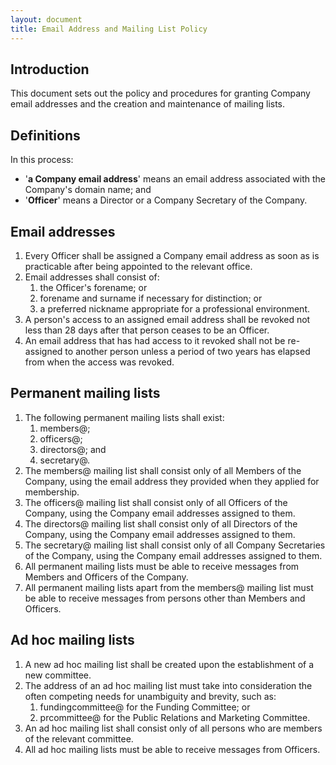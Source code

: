 ```yaml
---
layout: document
title: Email Address and Mailing List Policy
---
```


## Introduction

This document sets out the policy and procedures for granting Company email addresses and the creation and maintenance of mailing lists.

## Definitions

In this process:

- '**a Company email address**' means an email address associated with the Company's domain name; and
- '**Officer**' means a Director or a Company Secretary of the Company.

## Email addresses

1. Every Officer shall be assigned a Company email address as soon as is practicable after being appointed to the relevant office.
2. Email addresses shall consist of:
    1. the Officer's forename; or
    2. forename and surname if necessary for distinction; or
    3. a preferred nickname appropriate for a professional environment.
3. A person's access to an assigned email address shall be revoked not less than 28 days after that person ceases to be an Officer.
4. An email address that has had access to it revoked shall not be re-assigned to another person unless a period of two years has elapsed from when the access was revoked.

## Permanent mailing lists

1. The following permanent mailing lists shall exist:
    1. members@;
    2. officers@;
    3. directors@; and
    4. secretary@.
2. The members@ mailing list shall consist only of all Members of the Company, using the email address they provided when they applied for membership.
3. The officers@ mailing list shall consist only of all Officers of the Company, using the Company email addresses assigned to them.
4. The directors@ mailing list shall consist only of all Directors of the Company, using the Company email addresses assigned to them.
5. The secretary@ mailing list shall consist only of all Company Secretaries of the Company, using the Company email addresses assigned to them.
6. All permanent mailing lists must be able to receive messages from Members and Officers of the Company.
7. All permanent mailing lists apart from the members@ mailing list must be able to receive messages from persons other than Members and Officers.

## Ad hoc mailing lists

1. A new ad hoc mailing list shall be created upon the establishment of a new committee.
2. The address of an ad hoc mailing list must take into consideration the often competing needs for unambiguity and brevity, such as:
    1. fundingcommittee@ for the Funding Committee; or
    2. prcommittee@ for the Public Relations and Marketing Committee.
3. An ad hoc mailing list shall consist only of all persons who are members of the relevant committee.
4. All ad hoc mailing lists must be able to receive messages from Officers.
